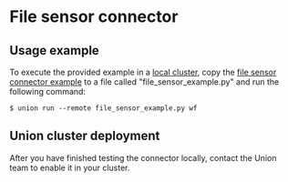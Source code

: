 # File sensor connector

## Usage example

To execute the provided example in a [local cluster](../../../development-cycle/running-in-a-local-cluster.md),
copy the [file sensor connector example](./file-sensor-connector-example.md) to a file called "file_sensor_example.py" and run the following command:

```{code-block} shell
$ union run --remote file_sensor_example.py wf
```

## Union cluster deployment

After you have finished testing the connector locally, contact the Union team to enable it in your cluster.
